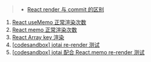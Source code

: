 > - [React render 与 commit 的区别](https://zh-hans.reactjs.org/blog/2018/09/10/introducing-the-react-profiler.html#browsing-commits)


<ol>
  <li><a href="./useMemo-render-times.html">React useMemo 正常渲染次数</a></li>
  <li><a href="./memo-render-times.html">React memo 正常渲染次数</a></li>
  <li><a href="./array-key-render.html">React Array key 渲染</a></li>
  <li><a href="https://codesandbox.io/s/jotai-accurate-render-6dmcdx" target="_blank">[codesandbox] jotai re-render 测试</a></li>
  <li><a href="https://codesandbox.io/s/jotai-accurate-render-react-memo-c54ot5" target="_blank">[codesandbox] jotai 配合 React.memo re-render 测试</a></li>
</ol>


